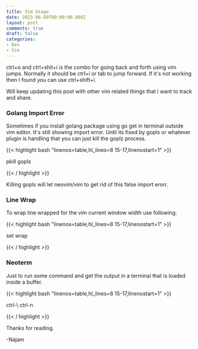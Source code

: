 ```yaml
---
title: Vim Usage
date: 2023-06-09T00:00:00.000Z
layout: post
comments: true
draft: false
categories:
- Dev
- Vim
---
```


ctrl+o and ctrl+shit+i is the combo for going back and forth using vim jumps. Normally it should be ctrl+i or tab to jump forward. If it's not working then I found you can use ctrl+shift+i.

Will keep updating this post with other vim related things that i want to track and share.

### Golang Import Error
Sometimes if you install golang package using go get in terminal outside vim editor. It's still showing import error. Until its fixed by gopls or whatever plugin is handling that you can just kill the goplz process.

{{< highlight bash "linenos=table,hl_lines=8 15-17,linenostart=1" >}}

pkill gopls

{{< / highlight >}}

Killing gopls will let neovim/vim to get rid of this false import erorr.

### Line Wrap
To wrap line wrapped for the vim current window width use following.


{{< highlight bash "linenos=table,hl_lines=8 15-17,linenostart=1" >}}

set wrap

{{< / highlight >}}


### Neoterm
Just to run some command and get the output in a terminal that is loaded inside a buffer.


{{< highlight bash "linenos=table,hl_lines=8 15-17,linenostart=1" >}}

ctrl-\ ctrl-n


{{< / highlight >}}


Thanks for reading.

-Najam
